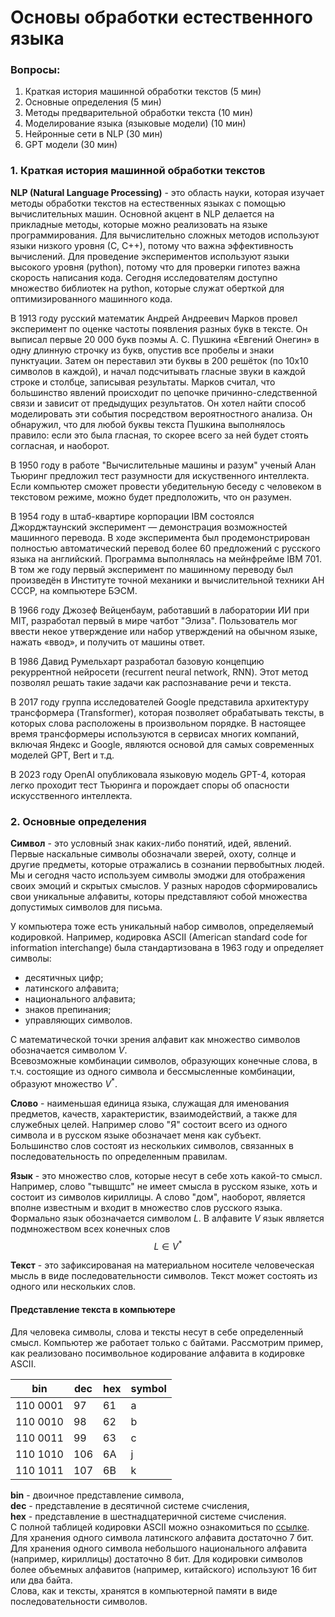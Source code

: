 <!--
.. title: NLP за 90 минут
.. slug: nlp-za-90-minut
.. date: 2023-06-16 11:44:44 UTC+03:00
.. tags: NLP
.. category: 
.. link: 
.. description: 
.. type: text
.. has_math: true
-->

# Основы обработки естественного языка 

### Вопросы:
1. Краткая история машинной обработки текстов (5 мин)
2. Основные определения (5 мин)
3. Методы предварительной обработки текста (10 мин)
4. Моделирование языка (языковые модели) (10 мин)
5. Нейронные сети в NLP (30 мин)
6. GPT модели (30 мин)

### 1. Краткая история машинной обработки текстов

**NLP (Natural Language Processing)** - это область науки, которая изучает методы обработки текстов на естественных языках с помощью вычислительных машин. 
Основной акцент в NLP делается на прикладные методы, которые можно реализовать на языке программирования. 
Для вычислительно сложных методов используют языки низкого уровня (С, С++), потому что важна эффективность вычислений. 
Для проведение экспериментов используют языки высокого уровня (python), потому что  для проверки гипотез важна скорость написания кода. 
Сегодня исследователям доступно множество библиотек на python, которые служат оберткой для оптимизированного машинного кода.  

В 1913 году русский математик Андрей Андреевич Марков провел эксперимент по оценке частоты появления разных букв в тексте. 
Он выписал первые 20 000 букв поэмы А. С. Пушкина «Евгений Онегин» в одну длинную строчку из букв, опустив все пробелы и знаки пунктуации. 
Затем он переставил эти буквы в 200 решёток (по 10х10 символов в каждой), и начал подсчитывать гласные звуки в каждой строке и столбце, записывая результаты. 
Марков считал, что большинство явлений происходит по цепочке причинно-следственной связи и зависит от предыдущих результатов. 
Он хотел найти способ моделировать эти события посредством вероятностного анализа. 
Он обнаружил, что для любой буквы текста Пушкина выполнялось правило: если это была гласная, то скорее всего за ней будет стоять согласная, и наоборот.  

В 1950 году в работе "Вычислительные машины и разум" ученый Алан Тьюринг предложил тест разумности для искуственного интеллекта.  
Если компьютер сможет провести убедительную беседу с человеком в текстовом режиме, можно будет предположить, что он разумен. 

В 1954 году в штаб-квартире корпорации IBM состоялся Джорджтаунский эксперимент — демонстрация возможностей машинного перевода. 
В ходе эксперимента был продемонстрирован полностью автоматический перевод более 60 предложений с русского языка на английский. 
Программа выполнялась на мейнфрейме IBM 701. 
В том же году первый эксперимент по машинному переводу был произведён в Институте точной механики и вычислительной техники АН СССР, на компьютере БЭСМ.  

В 1966 году Джозеф Вейценбаум, работавший в лаборатории ИИ при MIT, разработал первый в мире чатбот "Элиза". 
Пользователь мог ввести некое утверждение или набор утверждений на обычном языке, нажать «ввод», и получить от машины ответ.  

В 1986 Давид Румельхарт разработал базовую концепцию рекуррентной нейросети (recurrent neural network, RNN). 
Этот метод позволял решать такие задачи как распознавание речи и текста.  

В 2017 году группа исследователей Google представила архитектуру трансформера (Transformer), которая позволяет обрабатывать тексты, в которых слова расположены в произвольном порядке. 
В настоящее время трансформеры используются в сервисах многих компаний, включая Яндекс и Google, являются основой для самых современных моделей GPT, Bert и т.д.  

В 2023 году OpenAI опубликовала языковую модель GPT-4, которая легко проходит тест Тьюринга и порождает споры об опасности искусственного интеллекта. 

### 2. Основные определения

**Символ** - это условный знак каких-либо понятий, идей, явлений. 
Первые наскальные символы обозначали зверей, охоту, солнце и другие предметы, которые отражались в сознании первобытных людей. 
Мы и сегодня часто используем символы эмоджи для отображения своих эмоций и скрытых смыслов. 
У разных народов сформировались свои уникальные алфавиты, которы представляют собой множества допустимых символов для письма.   

У компьютера тоже есть уникальный набор символов, определяемый кодировкой. 
Например, кодировка ASCII (American standard code for information interchange) была стандартизована в 1963 году и определяет символы:  
- десятичных цифр;  
- латинского алфавита;  
- национального алфавита;  
- знаков препинания;  
- управляющих символов.  

С математической точки зрения алфавит как множество символов обозначается символом $V$.  
Всевозможные комбинации символов, образующих конечные слова, в т.ч. состоящие из одного символа и бессмысленные комбинации, образуют множество $V^*$. 

**Слово** - наименьшая единица языка, служащая для именования предметов, качеств, характеристик, взаимодействий, а также для служебных целей. 
Например слово "Я" состоит всего из одного символа и в русском языке обозначает меня как субъект.  
Большинство слов состоят из нескольких символов, связанных в последовательность по определенным правилам. 

**Язык** - это множество слов, которые несут в себе хоть какой-то смысл. 
Например, слово "тывщштс" не имеет смысла в русском языке, хоть и состоит из символов кириллицы. 
А слово "дом", наоборот, является вполне известным и входит в множество слов русского языка.   
Формально язык обозначается символом $L$. В алфавите $V$ язык является подмножеством всех конечных слов $$L \in V^*$$

**Текст** - это зафиксированая на материальном носителе человеческая мысль в виде последовательности символов. 
Текст может состоять из одного или нескольких слов. 

#### Представление текста в компьютере
Для человека символы, слова и тексты несут в себе определенный смысл. 
Компьютер же работает только с байтами. 
Рассмотрим пример, как реализовано посимвольное кодирование алфавита в кодировке ASCII.


<table class="tg">
<thead>
  <tr>
    <th class="tg-0pky">bin</th>
    <th class="tg-0pky">dec</th>
    <th class="tg-0pky">hex</th>
    <th class="tg-0pky">symbol</th>
  </tr>
</thead>
<tbody>
  <tr>
    <td class="tg-c3ow">110 0001</td>
    <td class="tg-c3ow">97</td>
    <td class="tg-c3ow">61</td>
    <td class="tg-c3ow">a</td>
  </tr>
  <tr>
    <td class="tg-c3ow">110 0010</td>
    <td class="tg-c3ow">98</td>
    <td class="tg-c3ow">62</td>
    <td class="tg-c3ow">b</td>
  </tr>
  <tr>
    <td class="tg-c3ow">110 0011</td>
    <td class="tg-c3ow">99</td>
    <td class="tg-c3ow">63</td>
    <td class="tg-c3ow">c</td>
  </tr>
  <tr>
    <td class="tg-c3ow">110 1010</td>
    <td class="tg-c3ow">106</td>
    <td class="tg-c3ow">6A</td>
    <td class="tg-c3ow">j</td>
  </tr>
  <tr>
    <td class="tg-c3ow">110 1011</td>
    <td class="tg-c3ow">107</td>
    <td class="tg-c3ow">6B</td>
    <td class="tg-c3ow">k</td>
  </tr>
</tbody>
</table>

**bin** - двоичное представление символа,  
**dec** - представление в десятичной системе счисления,  
**hex** - представление в шестнадцатеричной системе счисления.  
С полной таблицей кодировки ASCII можно ознакомиться по [ссылке](https://en.wikipedia.org/wiki/ASCII#8-bit_codes).  
Для хранения одного символа латинского алфавита достаточно 7 бит. 
Для хранения одного символа небольшого национального алфавита (например, кириллицы) достаточно 8 бит. 
Для кодировки символов более объемных алфавитов (например, китайского) используют 16 бит или два байта.    
Слова, как и тексты, хранятся в компьютерной памяти в виде последовательности символов. 
